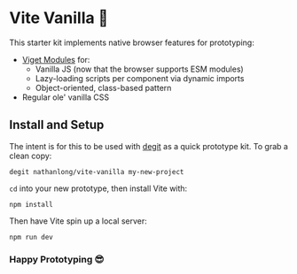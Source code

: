 # Vite Vanilla 🍦

This starter kit implements native browser features for prototyping:

- [Viget Modules](https://www.viget.com/articles/how-does-viget-javascript/) for:
    - Vanilla JS (now that the browser supports ESM modules)
    - Lazy-loading scripts per component via dynamic imports
    - Object-oriented, class-based pattern
- Regular ole' vanilla CSS

## Install and Setup

The intent is for this to be used with [degit](https://github.com/Rich-Harris/degit) as a quick prototype kit. To grab a clean copy:

`degit nathanlong/vite-vanilla my-new-project`

`cd` into your new prototype, then install Vite with:

`npm install`

Then have Vite spin up a local server:

`npm run dev`

### Happy Prototyping 😎

